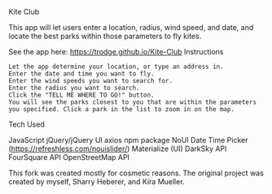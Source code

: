 Kite Club

This app will let users enter a location, radius, wind speed, and date, and locate the best parks within those parameters to fly kites.

See the app here: https://trodge.github.io/Kite-Club
Instructions

    Let the app determine your location, or type an address in.
    Enter the date and time you want to fly.
    Enter the wind speeds you want to search for.
    Enter the radius you want to search.
    Click the "TELL ME WHERE TO GO!" button.
    You will see the parks closest to you that are within the parameters you specified. Click a park in the list to zoom in on the map.

Tech Used

JavaScript
jQuery/jQuery UI
axios npm package
NoUI Date Time Picker (https://refreshless.com/nouislider/) Materialize (UI)
DarkSky API
FourSquare API
OpenStreetMap API

This fork was created mostly for cosmetic reasons. The original project was created by myself, Sharry Heberer, and Kira Mueller.
